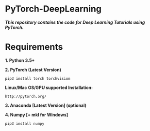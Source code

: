 # PyTorch-DeepLearning

***This repository contains the code for Deep Learning Tutorials using PyTorch.***

# Requirements

**1. Python 3.5+**

**2. PyTorch (Latest Version)**
```
pip3 install torch torchvision
```

**Linux/Mac OS/GPU supported Installation:**
```
http://pytorch.org/
```

**3. Anaconda [Latest Version] (optional)**

**4. Numpy [+ mkl for Windows]**
```
pip3 install numpy
```
